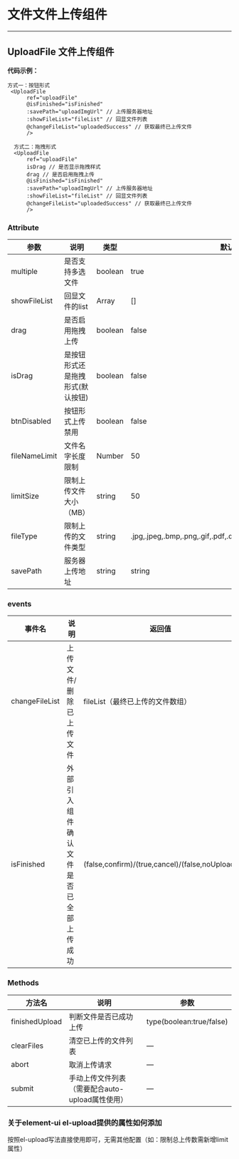 # 文件文件上传组件
---

<common-code-format>
  <docsComponents-UploadFile-index></docsComponents-UploadFile-index>
  <highlight-code slot="codeText">
    <template>
        <div class="upload-file-demo" style="min-height:100px;width:100%;padding:10px;">
          <upload-file
              ref="uploadFile"
              :savePath="uploadImgUrl"
              :showFileList="fileList"
              @changeFileList="pushUploadItem"
            />
        </div>
    </template>
    <script>
        export default {
             data () {
              return {
                fileList: [],
                uploadImgUrl: '#'
              }
            },
            // 方法
            methods: {
                pushUploadItem (fileList) {
                this.fileList = fileList
              }
            }
        }
    </script>
  </highlight-code>
</common-code-format>

## UploadFile 文件上传组件
**代码示例：**
```
方式一：按钮形式
 <UploadFile
      ref="uploadFile"
      @isFinished="isFinished"
      :savePath="uploadImgUrl" // 上传服务器地址
      :showFileList="fileList" // 回显文件列表
      @changeFileList="uploadedSuccess" // 获取最终已上传文件
      />

  方式二：拖拽形式
  <UploadFile
      ref="uploadFile"
      isDrag // 是否显示拖拽样式
      drag // 是否启用拖拽上传
      @isFinished="isFinished"
      :savePath="uploadImgUrl" // 上传服务器地址
      :showFileList="fileList" // 回显文件列表
      @changeFileList="uploadedSuccess" // 获取最终已上传文件
      />
```
### Attribute
| 参数          | 说明                             | 类型    | 默认值                                                              |
|---------------|----------------------------------|---------|---------------------------------------------------------------------|
| multiple      | 是否支持多选文件                 | boolean | true                                                                |
| showFileList  | 回显文件的list                   | Array   | []                                                                  |
| drag          | 是否启用拖拽上传                 | boolean | false                                                               |
| isDrag        | 是按钮形式还是拖拽形式(默认按钮) | boolean | false                                                               |
| btnDisabled   | 按钮形式上传禁用                 | boolean | false                                                               |
| fileNameLimit | 文件名字长度限制                 | Number  | 50                                                                  |
| limitSize     | 限制上传文件大小（MB）           | string  | 50                                                                  |
| fileType      | 限制上传的文件类型               | string  | .jpg,.jpeg,.bmp,.png,.gif,.pdf,.doc,.docx,.xls,.xlsx,.txt,.rar,.zip |
| savePath      | 服务器上传地址                   | string  | string                                                              |

### events
| 事件名         | 说明                                   | 返回值                                         |
|----------------|----------------------------------------|------------------------------------------------|
| changeFileList | 上传文件/删除已上传文件                | fileList（最终已上传的文件数组）               |
| isFinished     | 外部引入组件确认文件是否已全部上传成功 | (false,confirm)/(true,cancel)/(false,noUpload) |

### Methods
| 方法名         | 说明                                            | 参数                     |
|----------------|-------------------------------------------------|--------------------------|
| finishedUpload | 判断文件是否已成功上传                         | type(boolean:true/false) |
| clearFiles     | 清空已上传的文件列表                           | —                        |
| abort          | 取消上传请求                                  | —                        |
| submit         | 手动上传文件列表（需要配合auto-upload属性使用） | —                        |

### 关于element-ui el-upload提供的属性如何添加
按照el-upload写法直接使用即可，无需其他配置（如：限制总上传数需新增limit属性）


